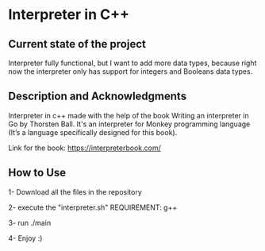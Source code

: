 # Interpreter in C++

## Current state of the project

Interpreter fully functional, but I want to add more data types, because right now the interpreter only has support for integers and Booleans data types. <br />

## Description and Acknowledgments

   Interpreter in c++ made with the help of the book Writing an interpreter in Go by Thorsten Ball. It's an interpreter for Monkey programming language (It’s a language specifically
designed for this book). <br />

Link for the book: https://interpreterbook.com/ <br />

## How to Use 

   1- Download all the files in the repository

   2- execute the "interpreter.sh"  REQUIREMENT: g++

   3- run ./main

   4- Enjoy :) 
